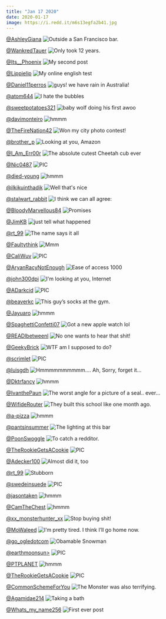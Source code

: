 ```yaml
---
title: "Jan 17 2020"
date: 2020-01-17
image: https://i.redd.it/m6s13egfa2b41.jpg
---
```


<a href="https://www.reddit.com/r/funnysigns/comments/eo64i3/outside_a_san_francisco_bar/">@AshleyGiana</a>
<img class="post-img" src="https://i.redd.it/f8f98z0flka41.jpg" alt="Outside a San Francisco bar." title="Outside a San Francisco bar." />

<a href="https://www.reddit.com/r/Funnypics/comments/emqf1v/only_took_12_years/">@WankredTauer</a>
<img class="post-img" src="https://i.redd.it/us08b61b5y941.jpg" alt="Only took 12 years." title="Only took 12 years." />

<a href="https://www.reddit.com/r/funnysigns/comments/ep5265/my_second_post/">@Its__Phoenix</a>
<img class="post-img" src="https://i.redd.it/wns477j86za41.png" alt="My second post" title="My second post" />

<a href="https://www.reddit.com/r/CrappyDesign/comments/ep1txg/my_online_english_test/">@Lippielip</a>
<img class="post-img" src="https://i.redd.it/z7deu62vtxa41.png" alt="My online english test" title="My online english test" />

<a href="https://www.reddit.com/r/pics/comments/epldx1/guys_we_have_rain_in_australia/">@Daniel11perros</a>
<img class="post-img" src="https://i.redd.it/cy9lvpmb06b41.jpg" alt="guys! we have rain in Australia!" title="guys! we have rain in Australia!" />

<a href="https://www.reddit.com/r/AdviceAnimals/comments/epimb2/i_hate_the_bubbles/">@atom644</a>
<img class="post-img" src="https://i.redd.it/tbqxvn4jv4b41.jpg" alt="I hate the bubbles" title="I hate the bubbles" />

<a href="https://www.reddit.com/r/Eyebleach/comments/eo41qu/baby_wolf_doing_his_first_awoo/">@sweetpotatoes321</a>
<img class="post-img" src="https://i.redd.it/13m28pemrja41.jpg" alt="baby wolf doing his first awoo" title="baby wolf doing his first awoo" />

<a href="https://www.reddit.com/r/hmmm/comments/encaia/hmmm/">@davimonteiro</a>
<img class="post-img" src="https://i.redd.it/5bzjv9ymf7a41.jpg" alt="hmmm" title="hmmm" />

<a href="https://www.reddit.com/r/pics/comments/emqfy9/won_my_city_photo_contest/">@TheFireNation42</a>
<img class="post-img" src="https://i.redd.it/5bz3lair5y941.jpg" alt="Won my city photo contest!" title="Won my city photo contest!" />

<a href="https://www.reddit.com/r/AdviceAnimals/comments/eoqslu/looking_at_you_amazon/">@brother_p</a>
<img class="post-img" src="https://i.imgur.com/l68lPzV.png" alt="Looking at you, Amazon" title="Looking at you, Amazon" />

<a href="https://www.reddit.com/r/Eyebleach/comments/epoohk/the_absolute_cutest_cheetah_cub_ever/">@I_Am_Err00r</a>
<img class="post-img" src="https://i.redd.it/9rscvfim57b41.jpg" alt="The absolute cutest Cheetah cub ever" title="The absolute cutest Cheetah cub ever" />

<a href="https://www.reddit.com/r/nocontextpics/comments/enifnb/pic/">@Nic0487</a>
<img class="post-img" src="https://i.redd.it/l5affl55s9a41.jpg" alt="PIC" title="PIC" />

<a href="https://www.reddit.com/r/hmmm/comments/en59rm/hmmm/">@died-young</a>
<img class="post-img" src="https://i.redd.it/zv9twkof84a41.jpg" alt="hmmm" title="hmmm" />

<a href="https://www.reddit.com/r/funny/comments/epefaa/well_thats_nice/">@ilkikuinthadik</a>
<img class="post-img" src="https://i.redd.it/pw1s15gml2b41.jpg" alt="Well that's nice" title="Well that's nice" />

<a href="https://www.reddit.com/r/funnysigns/comments/enx7bd/i_think_we_can_all_agree/">@stalwart_rabbit</a>
<img class="post-img" src="https://i.redd.it/eq8xtn3yaga41.jpg" alt="I think we can all agree:" title="I think we can all agree:" />

<a href="https://www.reddit.com/r/Funnypics/comments/eptj9b/promises/">@BloodyMarvellous84</a>
<img class="post-img" src="https://i.redd.it/dv9u91afw8b41.jpg" alt="Promises" title="Promises" />

<a href="https://www.reddit.com/r/funny/comments/ep1rr7/just_tell_what_happened/">@JimKB</a>
<img class="post-img" src="https://i.imgur.com/cyBZWSe.jpg" alt="just tell what happened" title="just tell what happened" />

<a href="https://www.reddit.com/r/funnysigns/comments/eoki0i/the_name_says_it_all/">@rt_99</a>
<img class="post-img" src="https://i.redd.it/yysg5n2ikqa41.jpg" alt="The name says it all" title="The name says it all" />

<a href="https://www.reddit.com/r/funnysigns/comments/en2i4h/mmm/">@Faultythink</a>
<img class="post-img" src="https://i.redd.it/l6xhcjtvp2a41.jpg" alt="Mmm" title="Mmm" />

<a href="https://www.reddit.com/r/nocontextpics/comments/epkjl1/pic/">@CaliWuv</a>
<img class="post-img" src="https://i.redd.it/h7tvkrs5p5b41.jpg" alt="PIC" title="PIC" />

<a href="https://www.reddit.com/r/CrappyDesign/comments/eo3cbr/ease_of_access_1000/">@AryanRacyNotEnough</a>
<img class="post-img" src="https://i.redd.it/nvl3uxbhfja41.jpg" alt="Ease of access 1000" title="Ease of access 1000" />

<a href="https://www.reddit.com/r/AdviceAnimals/comments/enhtv6/im_looking_at_you_internet/">@john300dpi</a>
<img class="post-img" src="https://i.redd.it/hlt8pg3qi9a41.jpg" alt="I'm looking at you, Internet" title="I'm looking at you, Internet" />

<a href="https://www.reddit.com/r/nocontextpics/comments/ep4ix3/pic/">@ADarkcid</a>
<img class="post-img" src="https://i.redd.it/wtlxz2ufzya41.jpg" alt="PIC" title="PIC" />

<a href="https://www.reddit.com/r/pics/comments/en7opn/this_guys_socks_at_the_gym/">@beaverkc</a>
<img class="post-img" src="https://i.redd.it/iiifgu4un5a41.jpg" alt="This guy’s socks at the gym." title="This guy’s socks at the gym." />

<a href="https://www.reddit.com/r/hmmm/comments/eojnkh/hmmm/">@Jayuaro</a>
<img class="post-img" src="https://i.redd.it/pm3s8xvg3qa41.jpg" alt="hmmm" title="hmmm" />

<a href="https://www.reddit.com/r/Funnypics/comments/eonyhn/got_a_new_apple_watch_lol/">@SpaghettiConfetti07</a>
<img class="post-img" src="https://i.redd.it/azqqpbq4zra41.jpg" alt="Got a new apple watch lol" title="Got a new apple watch lol" />

<a href="https://www.reddit.com/r/AdviceAnimals/comments/en8ltk/no_one_wants_to_hear_that_shit/">@READlbetweenl</a>
<img class="post-img" src="https://i.redd.it/ua5bt9oc26a41.jpg" alt="No one wants to hear that shit!" title="No one wants to hear that shit!" />

<a href="https://www.reddit.com/r/CrappyDesign/comments/eomm1b/wtf_am_i_supposed_to_do/">@GeekyBrick</a>
<img class="post-img" src="https://i.redd.it/rfpmaceihra41.jpg" alt="WTF am I supposed to do?" title="WTF am I supposed to do?" />

<a href="https://www.reddit.com/r/nocontextpics/comments/ens8k5/pic/">@scrimlet</a>
<img class="post-img" src="https://i.redd.it/nvy4ccweiea41.jpg" alt="PIC" title="PIC" />

<a href="https://www.reddit.com/r/CrappyDesign/comments/ep9vf2/hmmmmmmmmmm_ah_sorry_forget_it/">@luisgdh</a>
<img class="post-img" src="https://i.redd.it/7lwdk00vt0b41.jpg" alt="Hmmmmmmmmmm.... Ah, Sorry, forget it..." title="Hmmmmmmmmmm.... Ah, Sorry, forget it..." />

<a href="https://www.reddit.com/r/hmmm/comments/emwow4/hmmm/">@Dktrfancy</a>
<img class="post-img" src="https://i.redd.it/l5os4jk2h0a41.jpg" alt="hmmm" title="hmmm" />

<a href="https://www.reddit.com/r/Funnypics/comments/enjmyh/the_worst_angle_for_a_picture_of_a_seal_ever/">@IvanthePaun</a>
<img class="post-img" src="https://i.redd.it/kpvuavdocaa41.jpg" alt="The worst angle for a picture of a seal.. ever..." title="The worst angle for a picture of a seal.. ever..." />

<a href="https://www.reddit.com/r/CrappyDesign/comments/envvvs/they_built_this_school_like_one_month_ago/">@WifideRouter</a>
<img class="post-img" src="https://i.redd.it/w0ipigh6sfa41.jpg" alt="They built this school like one month ago." title="They built this school like one month ago." />

<a href="https://www.reddit.com/r/hmmm/comments/eoz3wf/hmmm/">@a-pizza</a>
<img class="post-img" src="https://i.redd.it/bk24bgfc8wa41.jpg" alt="hmmm" title="hmmm" />

<a href="https://www.reddit.com/r/CrappyDesign/comments/en4oak/the_lighting_at_this_bar/">@pantsinsummer</a>
<img class="post-img" src="https://i.redd.it/zyba999iu3a41.jpg" alt="The lighting at this bar" title="The lighting at this bar" />

<a href="https://www.reddit.com/r/Funnypics/comments/ep8cpi/to_catch_a_redditor/">@PoonSwoggle</a>
<img class="post-img" src="https://i.redd.it/zeb9vitwa0b41.jpg" alt="To catch a redditor." title="To catch a redditor." />

<a href="https://www.reddit.com/r/nocontextpics/comments/epeilj/pic/">@TheRookieGetsACookie</a>
<img class="post-img" src="https://i.redd.it/4vy4lhy4n2b41.jpg" alt="PIC" title="PIC" />

<a href="https://www.reddit.com/r/CrappyDesign/comments/eovgce/almost_did_it_too/">@Adecker100</a>
<img class="post-img" src="https://i.redd.it/t4glg2c4mua41.jpg" alt="Almost did it, too" title="Almost did it, too" />

<a href="https://www.reddit.com/r/funnysigns/comments/enlhj3/stubborn/">@rt_99</a>
<img class="post-img" src="https://i.redd.it/uw52vdk2gba41.jpg" alt="Stubborn" title="Stubborn" />

<a href="https://www.reddit.com/r/nocontextpics/comments/emt79g/pic/">@swedeinsuede</a>
<img class="post-img" src="https://i.redd.it/ey8x8qlq8z941.jpg" alt="PIC" title="PIC" />

<a href="https://www.reddit.com/r/hmmm/comments/enl94y/hmmm/">@jasontaken</a>
<img class="post-img" src="https://i.imgur.com/ECNuHW2.png" alt="hmmm" title="hmmm" />

<a href="https://www.reddit.com/r/hmmm/comments/eo0ouj/hmmm/">@CamTheChest</a>
<img class="post-img" src="https://i.redd.it/wofe4zsxuha41.jpg" alt="hmmm" title="hmmm" />

<a href="https://www.reddit.com/r/funnysigns/comments/enaewj/stop_buying_shit/">@xx_monsterhunter_xx</a>
<img class="post-img" src="https://i.redd.it/8sy42ika74a41.jpg" alt="Stop buying shit!" title="Stop buying shit!" />

<a href="https://www.reddit.com/r/pics/comments/eo7hqh/im_pretty_tired_i_think_ill_go_home_now/">@MoWaleed</a>
<img class="post-img" src="https://i.redd.it/cbmqqpei2la41.jpg" alt="I’m pretty tired. I think I’ll go home now." title="I’m pretty tired. I think I’ll go home now." />

<a href="https://www.reddit.com/r/Funnypics/comments/enu1dq/obamable_snowman/">@go_ogledotcom</a>
<img class="post-img" src="https://i.redd.it/9jllieti4fa41.jpg" alt="Obamable Snowman" title="Obamable Snowman" />

<a href="https://www.reddit.com/r/nocontextpics/comments/eo2t93/pic/">@earthmoonsun></a>
<img class="post-img" src="https://i.redd.it/sul412o85ja41.jpg" alt="PIC" title="PIC" />

<a href="https://www.reddit.com/r/hmmm/comments/eo8tl7/hmmm/">@PTPLANET</a>
<img class="post-img" src="https://i.redd.it/evteaengjla41.jpg" alt="hmmm" title="hmmm" />

<a href="https://www.reddit.com/r/nocontextpics/comments/eoioo0/pic/">@TheRookieGetsACookie</a>
<img class="post-img" src="https://i.redd.it/lpq14zh0ipa41.jpg" alt="PIC" title="PIC" />

<a href="https://www.reddit.com/r/AdviceAnimals/comments/ep0bvj/the_monster_was_also_terrifying/">@CommonSchemeForYou</a>
<img class="post-img" src="https://i.imgur.com/8Pk6zbf.jpg" alt="The Monster was also terrifying." title="The Monster was also terrifying." />

<a href="https://www.reddit.com/r/Eyebleach/comments/epdp0b/taking_a_bath/">@Agamidae214</a>
<img class="post-img" src="https://i.redd.it/m6s13egfa2b41.jpg" alt="Taking a bath" title="Taking a bath" />

<a href="https://www.reddit.com/r/funnysigns/comments/eour5q/first_ever_post/">@Whats_my_name256</a>
<img class="post-img" src="https://i.redd.it/zo6g4hxccua41.jpg" alt="First ever post" title="First ever post" />
